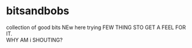 # bitsandbobs
collection of good bits
NEw here trying  FEW THING STO GET A FEEL FOR IT.  
WHY AM i SHOUTING? 
